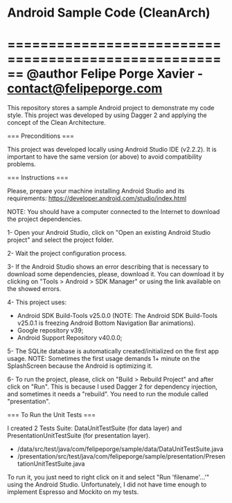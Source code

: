 # Android Sample Code (CleanArch)
======================================================
@author Felipe Porge Xavier - contact@felipeporge.com
======================================================

This repository stores a sample Android project to demonstrate my code style. This project was developed by using Dagger 2 and applying the concept of the Clean Architecture.

=== Preconditions ===

This project was developed locally using Android Studio IDE (v2.2.2).
It is important to have the same version (or above) to avoid compatibility problems.

=== Instructions ===

Please, prepare your machine installing Android Studio and its requirements:
https://developer.android.com/studio/index.html

NOTE: You should have a computer connected to the Internet to download the project dependencies.

1- Open your Android Studio, click on "Open an existing Android Studio project" and select the project folder.

2- Wait the project configuration process.

3- If the Android Studio shows an error describing that is necessary to download some dependencies,
please, download it. You can download it by clicking on "Tools > Android > SDK Manager" or using the
link available on the showed errors.

4- This project uses:
- Android SDK Build-Tools v25.0.0 (NOTE: The Android SDK Build-Tools v25.0.1 is freezing Android Bottom Navigation Bar animations).
- Google repository v39;
- Android Support Repository v40.0.0;

5- The SQLite database is automatically created/initialized on the first app usage.
NOTE: Sometimes the first usage demands 1+ minute on the SplashScreen because the Android is optimizing it.

6- To run the project, please, click on "Build > Rebuild Project" and after click on "Run". This is because I used Dagger 2 for
dependency injection, and sometimes it needs a "rebuild". You need to run the module called "presentation".


=== To Run the Unit Tests ===

I created 2 Tests Suite: DataUnitTestSuite (for data layer) and PresentationUnitTestSuite (for presentation layer).
- /data/src/test/java/com/felipeporge/sample/data/DataUnitTestSuite.java
- /presentation/src/test/java/com/felipeporge/sample/presentation/PresentationUnitTestSuite.java

To run it, you just need to right click on it and select "Run 'filename'...'" using the Android Studio.
Unfortunately, I did not have time enough to implement Espresso and Mockito on my tests.
